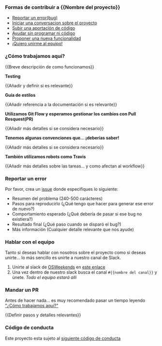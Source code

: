 ### Formas de contribuir a {{Nombre del proyecto}}

- [Reportar un error(bug)](#reportar-un-error)
- [Iniciar una conversacion sobre el proyecto](#hablar-con-el-equipo)
- [Subir una aportación de código](#mandar-un-pr)
- [Ayudar sin programar ni código](#hablar-con-el-equipo)
- [Proponer una nueva funcionalidad](#hablar-con-el-equipo)
- [¡Quiero unirme al equipo!](#hablar-con-el-equipo)

### ¿Cómo trabajamos aquí?

{{Breve descripción de como funcionamos}}

**Testing**

{{Añadir y definir si es relevante}}

**Guía de estilos**

{{Añadir referencia a la documentación si es relevante}}

**Utilizamos Git Flow y esperamos gestionar los cambios con Pull Resquest(PR)**

{{Añadir más detalles si se considera necesario}}

**Tenemos algunas convenciones que... ¡deberías saber!**

{{Añadir más detalles si se considera necesario}}

**También utilizamos robots como Travis**

{{Añadir más detalles sobre las tareas... y como afectan al workflow}}


### Reportar un error
Por favor, crea un [issue](/issues/new) donde especifiques lo siguiente:
- Resumen del problema (240-500 carácteres)
- Pasos para reproducirlo (¿Qué tengo que hacer para generar ese error de nuevo?)
- Comportamiento esperado (¿Qué debería de pasar si ese bug no existiera?)
- Resultado final (¿Qué paso cuando se disparó el bug?)
- Más información (Cualquier detalle relevante que nos ayude)

### Hablar con el equipo

Tanto si deseas hablar con nosotros sobre el proyecto como si deseas unirte... lo más sencillo es unirte a nuestro canal de Slack.

1. Unirte al slack de [OSWeekends](https://osweekends.com) en [este enlace](https://slack.osweekends.com)
2. Una vez dentro de nuestro slack busca el canal `#{{nombre del canal}}` y únete. _Todo el equipo estará allí_

### Mandar un PR

Antes de hacer nada... es muy recomendado pasar un tiempo leyendo ["¿Cómo trabajamos aquí?"](#c%C3%B3mo-trabajamos-aqu%C3%AD)

{{Definir pasos y detalles relevantes}}


### Código de conducta

Este proyecto esta sujeto al [siguiente código de conducta](CODE_OF_CONDUCT.md)

